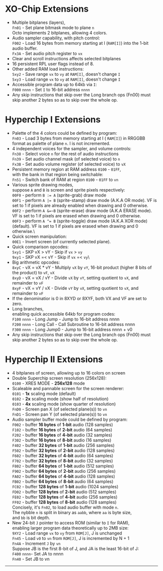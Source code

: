 # XO-Chip Extensions
* Multiple bitplanes (layers),\
`Fn01` - Set plane bitmask mode to plane `n`\
  Octo implements 2 bitplanes, allowing 4 colors.
* Audio sampler capability, with pitch control:\
`F002` - Load 16 bytes from memory starting at I (`RAM[I]`) into the 1-bit audio buffer. \
`Fx3A` - Set audio pitch register to `vx`
* Clear and scroll instructions affects selected bitplanes
* 16 persistent RPL user flags instead of 8.
* Other added RAM load instructions:\
`5xy2` - Save range `vx` to `vy` at `RAM[I]`, doesn't change `I`\
`5xy3` - Load range `vx` to `vy` at `RAM[I]`, doesn't change `I`
* Accessible program data up to 64kb via `I`:\
`F000` `nnnn` - Set `I` to 16-bit address `nnnn`
* Any skip instructions that skip over the Long branch ops (Fn00) must skip another 2 bytes so as to skip over the whole op.


# Hyperchip I Extensions
* Palette of the 4 colors could be defined by program:\
`Fn03` - Load 3 bytes from memory starting at I ( `RAM[I]`) in RRGGBB format as palette of plane `n`. I is not incremented.
* 4 independent voices for the sampler, and volume controls:\
`Fn38` - Select voice `n` for the rest of audio instructions\
`Fn39` - Set audio channel mask (of selected voice) to `n`\
`Fx3B` - Set audio volume register (of selected voice) to `vX`
* Persistent memory region at RAM address `0100` - `01FF`,\
  with the bank in that region being switchable:\
`Fn51` - Switch bank of RAM at region `0100` - `01FF` to `vn`
* Various sprite drawing modes,\
  suppose `A` and `B` is screen and sprite pixels respectively:\
`00F0` - perform `B := A` (sprite-grab) draw mode\
`00F1` - perform `A |= B` (sprite-stamp) draw mode (A.K.A OR mode). VF is set to 1 if pixels are already enabled when drawing and 0 otherwise.\
`00F2` - perform `A &=~B` (sprite-erase) draw mode (A.K.A ERASE mode). VF is set to 1 if pixels are erased when drawing and 0 otherwise.\
`00F3` - perform `A ^= B` (sprite-toggle) draw mode (A.K.A XOR mode) (default). VF is set to 1 if pixels are erased when drawing and 0 otherwise.\
* Quick screen manipulation:\
`00E1` - Invert screen (of currently selected plane).
* Quick comparison opcodes:\
`5xy1` - SKP vX > vY - Skip if `vx` > `vy`\
`9xy1` - SKP vX =< vY - Skip if `vx` =< `vy`\
* Big arithmetic opcodes:\
`8xyC` - vX = vX * vY - Multiply `vX` by `vY`, 16-bit product (higher 8 bits of the product) to `vF`, `vX`\
`8xyD` - vX = vX / vY - Divide `vX` by `vY`, setting quotient to `vX`, and remainder to `vF`\
`8xyF` - vX = vY / vX - Divide `vY` by `vX`, setting quotient to `vX`, and remainder to `vF`
* If the denominatior is 0 in 8XYD or 8XYF, both VX and VF are set to zero.
* Long branches,\
  enabling quick accessible 64kb for program codes:\
`F100` `nnnn` - Long Jump - Jump to 16-bit address nnnn\
`F200` `nnnn` - Long Call - Call Subroutine to 16-bit address nnnn\
`F300` `nnnn` - Long Jump0 - Jump to 16-bit address nnnn + v0
* Any skip instructions that skip over the Long branch ops (Fn00) must skip another 2 bytes so as to skip over the whole op.

# Hyperchip II Extensions
* 4 bitplanes of screen, allowing up to 16 colors on screen
* Double Superchip screen resolution (256x128):\
`0100` - XRES MODE -  **256x128** mode
* Scaleable and pannable screen for the screen renderer:\
`0101` - **1x** scaling mode (default)\
`0102` - **2x** scaling mode (show half of resolution)\
`0103` - **4x** scaling mode (show quarter of resolution)\
`FnD0` - Screen pan X (of selected plane(s)) to `vn` \
`FnD1` - Screen pan Y (of selected plane(s)) to `vn`
* Audio sampler buffer mode could be defined by program:\
`F002` - buffer **16 bytes** of **1-bit** audio (128 samples)\
`F102` - buffer **16 bytes** of **2-bit** audio (64 samples)\
`F202` - buffer **16 bytes** of **4-bit** audio (32 samples)\
`F302` - buffer **16 bytes** of **8-bit** audio (16 samples)\
`F402` - buffer **32 bytes** of **1-bit** audio (256 samples)\
`F502` - buffer **32 bytes** of **2-bit** audio (128 samples)\
`F602` - buffer **32 bytes** of **4-bit** audio (64 samples)\
`F702` - buffer **32 bytes** of **8-bit** audio (32 samples)\
`F802` - buffer **64 bytes** of **1-bit** audio (512 samples)\
`F902` - buffer **64 bytes** of **2-bit** audio (256 samples)\
`FA02` - buffer **64 bytes** of **4-bit** audio (128 samples)\
`FB02` - buffer **64 bytes** of **8-bit** audio (64 samples)\
`FC02` - buffer **128 bytes** of **1-bit** audio (1024 samples)\
`FD02` - buffer **128 bytes** of **2-bit** audio (512 samples)\
`FE02` - buffer **128 bytes** of **4-bit** audio (256 samples)\
`FF02` - buffer **128 bytes** of **8-bit** audio (128 samples)\
Concisely, it's `Fn02`, to load audio buffer with mode `n`.\
The nybble `n` is split in binary as `aabb`, where `aa` is byte size,\
and `bb` is bit depth.
* New 24-bit `J` pointer to access ROM (similar to `I` for RAM),\
  enabling larger program data theoretically up to 2MB size:\
`9XY2` - Load range `vx` to `vy` from `ROM[J]`, J is unchanged\
`Fn45` - Load `v0` to `vn` from `ROM[J]`, J is incremented by N + 1\
`Fn4A` - Increment `J` by `vn`\
Suppose JB is the first 8-bit of J, and JA is the least 16-bit of J:\
`F400` `nnnn`- Set JA to nnnn\
`Fn40` - Set JB to vn

---

